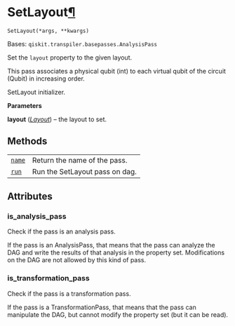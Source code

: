# SetLayout[¶](#setlayout "Permalink to this headline")

<span id="undefined" />

`SetLayout(*args, **kwargs)`

Bases: `qiskit.transpiler.basepasses.AnalysisPass`

Set the `layout` property to the given layout.

This pass associates a physical qubit (int) to each virtual qubit of the circuit (Qubit) in increasing order.

SetLayout initializer.

**Parameters**

**layout** ([*Layout*](qiskit.transpiler.Layout#qiskit.transpiler.Layout "qiskit.transpiler.Layout")) – the layout to set.

## Methods

|                                                                                                                                     |                                |
| ----------------------------------------------------------------------------------------------------------------------------------- | ------------------------------ |
| [`name`](qiskit.transpiler.passes.SetLayout.name#qiskit.transpiler.passes.SetLayout.name "qiskit.transpiler.passes.SetLayout.name") | Return the name of the pass.   |
| [`run`](qiskit.transpiler.passes.SetLayout.run#qiskit.transpiler.passes.SetLayout.run "qiskit.transpiler.passes.SetLayout.run")     | Run the SetLayout pass on dag. |

## Attributes

<span id="undefined" />

### is\_analysis\_pass

Check if the pass is an analysis pass.

If the pass is an AnalysisPass, that means that the pass can analyze the DAG and write the results of that analysis in the property set. Modifications on the DAG are not allowed by this kind of pass.

<span id="undefined" />

### is\_transformation\_pass

Check if the pass is a transformation pass.

If the pass is a TransformationPass, that means that the pass can manipulate the DAG, but cannot modify the property set (but it can be read).
